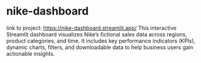 # nike-dashboard
link to project: https://nike-dashboard.streamlit.app/
This interactive Streamlit dashboard visualizes Nike’s fictional sales data across regions, product categories, and time. It includes key performance indicators (KPIs), dynamic charts, filters, and downloadable data to help business users gain actionable insights.
